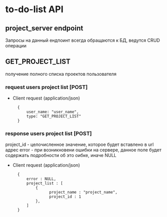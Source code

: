 # to-do-list API

## project_server endpoint

Запросы на данный ендпоинт всегда обращаются к БД, ведутся CRUD операции

## GET_PROJECT_LIST

получение полного списка проектов пользователя


### request users project list [POST]

+ Client request (application/json)
      
        {
            user_name: "user_name",
            type: "GET_PROJECT_LIST"
        }

### response users project list [POST]

project_id - целочисленное значение, которое будет вставлено в url адрес
error - при возникновени ошибки на сервере, данное поле будет содержать подробности об это оибке, иначе NULL

+ Client request (application/json)
      
        {
            error : NULL,
            project_list : [
                {
                      project_name : "project_name",
                      project_id : 1
                },
            ]
        }